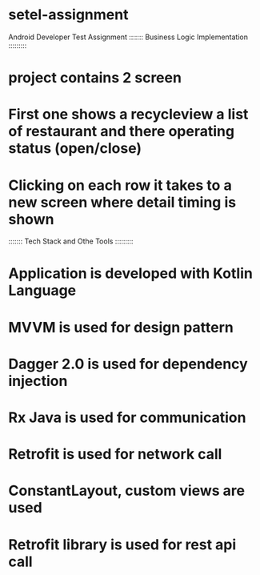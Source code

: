 # setel-assignment
Android Developer Test Assignment
::::::: Business Logic Implementation :::::::::
# project contains 2 screen
# First one shows a recycleview a list of restaurant and there operating status (open/close)
# Clicking on each row it takes to a new screen where detail timing is shown

::::::: Tech Stack and Othe Tools :::::::::
# Application is developed with Kotlin Language 
# MVVM is used for design pattern 
# Dagger 2.0 is used for dependency injection
# Rx Java is used for communication 
# Retrofit is used for network call

# ConstantLayout, custom views are used
# Retrofit library is used for rest api call
